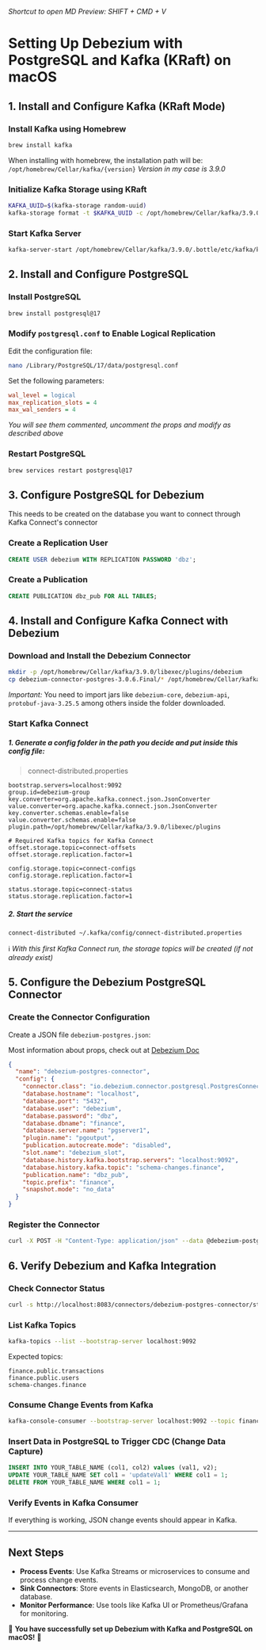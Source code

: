 *Shortcut to open MD Preview: SHIFT + CMD + V*

# Setting Up Debezium with PostgreSQL and Kafka (KRaft) on macOS

## **1. Install and Configure Kafka (KRaft Mode)**

### **Install Kafka using Homebrew**

```bash
brew install kafka
```

When installing with homebrew, the installation path will be: `/opt/homebrew/Cellar/kafka/{version}`
*Version in my case is 3.9.0*

### **Initialize Kafka Storage using KRaft**

```bash
KAFKA_UUID=$(kafka-storage random-uuid)
kafka-storage format -t $KAFKA_UUID -c /opt/homebrew/Cellar/kafka/3.9.0/.bottle/etc/kafka/kraft/server.properties
```

### **Start Kafka Server**

```bash
kafka-server-start /opt/homebrew/Cellar/kafka/3.9.0/.bottle/etc/kafka/kraft/server.properties
```

## **2. Install and Configure PostgreSQL**

### **Install PostgreSQL**

```bash
brew install postgresql@17
```

### **Modify `postgresql.conf` to Enable Logical Replication**

Edit the configuration file:

```bash
nano /Library/PostgreSQL/17/data/postgresql.conf
```

Set the following parameters:

```ini
wal_level = logical
max_replication_slots = 4
max_wal_senders = 4
```
*You will see them commented, uncomment the props and modify as described above*

### **Restart PostgreSQL**

```bash
brew services restart postgresql@17
```

## **3. Configure PostgreSQL for Debezium**

This needs to be created on the database you want to connect through Kafka Connect's connector

### **Create a Replication User**

```sql
CREATE USER debezium WITH REPLICATION PASSWORD 'dbz';
```

### **Create a Publication**

```sql
CREATE PUBLICATION dbz_pub FOR ALL TABLES;
```

## **4. Install and Configure Kafka Connect with Debezium**

### **Download and Install the Debezium Connector**

```bash
mkdir -p /opt/homebrew/Cellar/kafka/3.9.0/libexec/plugins/debezium
cp debezium-connector-postgres-3.0.6.Final/* /opt/homebrew/Cellar/kafka/3.9.0/libexec/plugins/debezium/
```
*Important:* You need to import jars like `debezium-core`, `debezium-api`, `protobuf-java-3.25.5` among others inside the folder downloaded.

### **Start Kafka Connect**
##### 1. Generate a config folder in the path you decide and put inside this config file:  
> connect-distributed.properties
```
bootstrap.servers=localhost:9092
group.id=debezium-group
key.converter=org.apache.kafka.connect.json.JsonConverter
value.converter=org.apache.kafka.connect.json.JsonConverter
key.converter.schemas.enable=false
value.converter.schemas.enable=false
plugin.path=/opt/homebrew/Cellar/kafka/3.9.0/libexec/plugins

# Required Kafka topics for Kafka Connect
offset.storage.topic=connect-offsets
offset.storage.replication.factor=1

config.storage.topic=connect-configs
config.storage.replication.factor=1

status.storage.topic=connect-status
status.storage.replication.factor=1
```
##### 2. Start the service  

```bash
connect-distributed ~/.kafka/config/connect-distributed.properties
```
ℹ️ *With this first Kafka Connect run, the storage topics will be created (if not already exist)*

## **5. Configure the Debezium PostgreSQL Connector**

### **Create the Connector Configuration**

Create a JSON file `debezium-postgres.json`:

Most information about props, check out at [Debezium Doc](https://debezium.io/documentation/reference/stable/connectors/postgresql.html)

```json
{
  "name": "debezium-postgres-connector",
  "config": {
    "connector.class": "io.debezium.connector.postgresql.PostgresConnector",
    "database.hostname": "localhost",
    "database.port": "5432",
    "database.user": "debezium",
    "database.password": "dbz",
    "database.dbname": "finance",
    "database.server.name": "pgserver1",
    "plugin.name": "pgoutput",
    "publication.autocreate.mode": "disabled",
    "slot.name": "debezium_slot",
    "database.history.kafka.bootstrap.servers": "localhost:9092",
    "database.history.kafka.topic": "schema-changes.finance",
    "publication.name": "dbz_pub",
    "topic.prefix": "finance",
    "snapshot.mode": "no_data"
  }
}
```

### **Register the Connector**

```bash
curl -X POST -H "Content-Type: application/json" --data @debezium-postgres.json http://localhost:8083/connectors
```

## **6. Verify Debezium and Kafka Integration**

### **Check Connector Status**

```bash
curl -s http://localhost:8083/connectors/debezium-postgres-connector/status | jq
```

### **List Kafka Topics**

```bash
kafka-topics --list --bootstrap-server localhost:9092
```

Expected topics:

```
finance.public.transactions
finance.public.users
schema-changes.finance
```

### **Consume Change Events from Kafka**

```bash
kafka-console-consumer --bootstrap-server localhost:9092 --topic finance.public.expenditures --from-beginning
```

### **Insert Data in PostgreSQL to Trigger CDC (Change Data Capture)**

```sql
INSERT INTO YOUR_TABLE_NAME (col1, col2) values (val1, v2);
UPDATE YOUR_TABLE_NAME SET col1 = 'updateVal1' WHERE col1 = 1;
DELETE FROM YOUR_TABLE_NAME WHERE col1 = 1;
```

### **Verify Events in Kafka Consumer**

If everything is working, JSON change events should appear in Kafka.

---

## **Next Steps**

- **Process Events**: Use Kafka Streams or microservices to consume and process change events.
- **Sink Connectors**: Store events in Elasticsearch, MongoDB, or another database.
- **Monitor Performance**: Use tools like Kafka UI or Prometheus/Grafana for monitoring.

🎉 **You have successfully set up Debezium with Kafka and PostgreSQL on macOS!** 🚀

